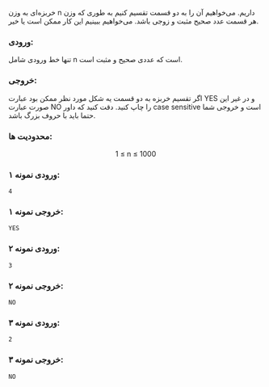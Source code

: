 <div class="rtl">

</div>


خربزه‌ای به وزن n داریم. می‌خواهیم آن را به دو قسمت تقسیم کنیم به طوری که وزن هر قسمت عدد صحیح مثبت و زوجی باشد. می‌خواهیم ببینیم این کار ممکن است یا خیر.

### ورودی:
تنها خط ورودی شامل n است که عددی صحیح و مثبت است.

### خروجی:
اگر تقسیم خربزه به دو قسمت یه شکل مورد نظر ممکن بود عبارت YES و در غیر این صورت عبارت NO را چاپ کنید. دقت کنید که داور case sensitive است و خروجی شما حتما باید با حروف بزرگ باشد.

### محدودیت ها:

<div align="center">
1 &le; n &le; 1000 
</div>

### ورودی نمونه ۱:
```
4
```

### خروجی نمونه ۱:
```
YES
```

### ورودی نمونه ۲:
```
3
```
### خروجی نمونه ۲:
```
NO
```
### ورودی نمونه ۳:
```
2
```
### خروجی نمونه ۳:
```
NO
```
